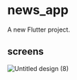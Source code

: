 # news_app

A new Flutter project.

## screens

![Untitled design (8)](https://github.com/user-attachments/assets/eb6e9df8-185d-4cd1-a90e-5b088bd0320d)
